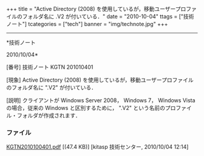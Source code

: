 ﻿+++
title = "Active Directory (2008) を使用しているが，移動ユーザープロファイルのフォルダ名に .V2 が付いている．"
date = "2010-10-04"
ttags = ["技術ノート"]
tcategories = ["tech"]
banner = "img/technote.jpg"
+++

-----------------------------------------------------------------------------------------------------------------------------

*技術ノート

2010/10/04*


[番号]
技術ノート KGTN 201010401

[現象]
Active Directory (2008)
を使用しているが，移動ユーザープロファイルのフォルダ名に ".V2"
が付いている．

[説明]
クライアントが Windows Server 2008， Windows 7， Windows Vista
の場合，従来の Windows と区別するために， "<Username>.V2"
という名前のプロファイル・フォルダが作成されます．


### ファイル





[KGTN2010100401.pdf](http://techreport.kitasp.net/attachments/download/346/KGTN2010100401.pdf)
 [(47.4 KB)] [kitasp 技術センター, 2010/10/04
12:14]
